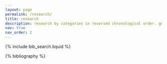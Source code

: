 ```yaml
---
layout: page
permalink: /research/
title: research
description: research by categories in reversed chronological order. generated by jekyll-scholar.
nav: true
nav_order: 2
---
```


<!-- _pages/research.md -->

<!-- Bibsearch Feature -->

{% include bib_search.liquid %}

<div class="research">

{% bibliography %}

</div>
